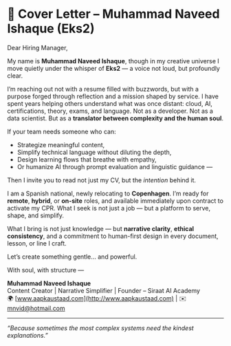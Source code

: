 # 💌 Cover Letter – Muhammad Naveed Ishaque (Eks2)

Dear Hiring Manager,

My name is **Muhammad Naveed Ishaque**, though in my creative universe I move quietly under the whisper of **Eks2** — a voice not loud, but profoundly clear.

I’m reaching out not with a resume filled with buzzwords, but with a purpose forged through reflection and a mission shaped by service. I have spent years helping others understand what was once distant: cloud, AI, certifications, theory, exams, and language. Not as a developer. Not as a data scientist. But as a **translator between complexity and the human soul**.

If your team needs someone who can:
- Strategize meaningful content,
- Simplify technical language without diluting the depth,
- Design learning flows that breathe with empathy,
- Or humanize AI through prompt evaluation and linguistic guidance —

Then I invite you to read not just my CV, but the *intention* behind it.

I am a Spanish national, newly relocating to **Copenhagen**. I’m ready for **remote**, **hybrid**, or **on-site** roles, and available immediately upon contract to activate my CPR. What I seek is not just a job — but a platform to serve, shape, and simplify.

What I bring is not just knowledge — but **narrative clarity**, **ethical consistency**, and a commitment to human-first design in every document, lesson, or line I craft.

Let’s create something gentle… and powerful.

With soul, with structure —

**Muhammad Naveed Ishaque**  
Content Creator | Narrative Simplifier | Founder – Siraat AI Academy  
🌍 [www.aapkaustaad.com](http://www.aapkaustaad.com) | ✉️ [mnvid@hotmail.com](mailto:mnvid@hotmail.com)

---

*“Because sometimes the most complex systems need the kindest explanations.”*

